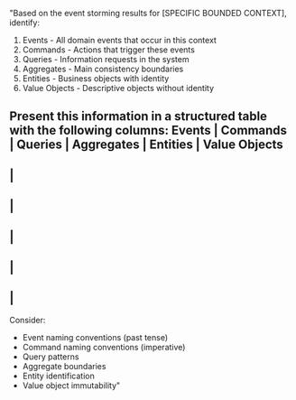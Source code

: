 "Based on the event storming results for [SPECIFIC BOUNDED CONTEXT], identify:
1. Events - All domain events that occur in this context
2. Commands - Actions that trigger these events
3. Queries - Information requests in the system
4. Aggregates - Main consistency boundaries
5. Entities - Business objects with identity
6. Value Objects - Descriptive objects without identity

Present this information in a structured table with the following columns:
Events 
|
 Commands 
|
 Queries 
|
 Aggregates 
|
 Entities 
|
 Value Objects
-------
|
----------
|
---------
|
------------
|
----------
|
--------------

Consider:
- Event naming conventions (past tense)
- Command naming conventions (imperative)
- Query patterns
- Aggregate boundaries
- Entity identification
- Value object immutability"
